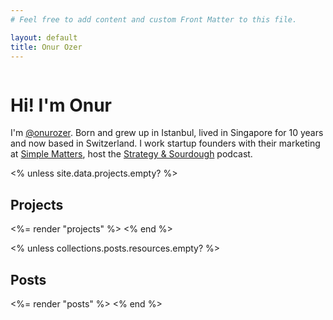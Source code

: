 ```yaml
---
# Feel free to add content and custom Front Matter to this file.

layout: default
title: Onur Ozer
---
```


<div class="w-32 mb-6">
  <img src="<%= site.metadata.photo %>" alt="" class="rounded-full" />
</div>
  
# Hi! I'm Onur

I'm [@onurozer](<%= site.metadata.social.twitter %>). Born and grew up in Istanbul, lived in Singapore for 10 years and now based in Switzerland. I work startup founders with their marketing at [Simple Matters](<%= site.metadata.social.simplematters %>), host the [Strategy & Sourdough](https://www.strategyandsourdough.com) podcast.

<% unless site.data.projects.empty? %>

## Projects

<%= render "projects" %>
<% end %>

<% unless collections.posts.resources.empty? %>

## Posts

<%= render "posts" %>
<% end %>
